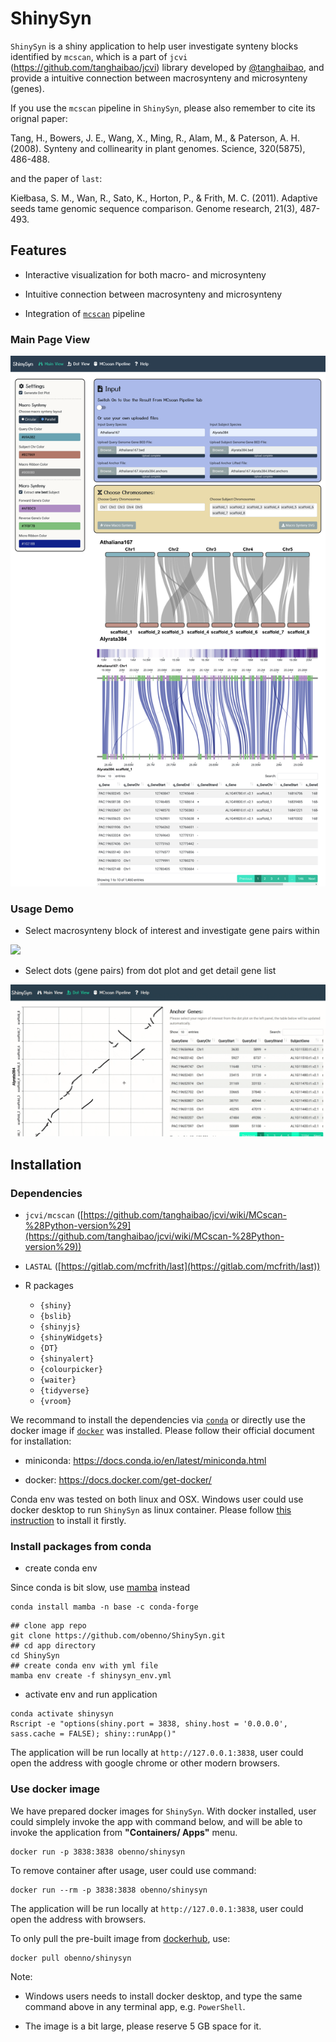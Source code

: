 # ShinySyn

`ShinySyn` is a shiny application to help user investigate synteny blocks identified by `mcscan`,
which is a part of `jcvi` (https://github.com/tanghaibao/jcvi) library 
developed by [@tanghaibao](https://github.com/tanghaibao),
and provide a intuitive connection between macrosynteny and microsynteny (genes).

If you use the `mcscan` pipeline in `ShinySyn`, please also remember to cite its orignal paper:

Tang, H., Bowers, J. E., Wang, X., Ming, R., Alam, M., & Paterson, A. H. (2008). Synteny and collinearity in plant genomes. Science, 320(5875), 486-488.

and the paper of `last`:

Kiełbasa, S. M., Wan, R., Sato, K., Horton, P., & Frith, M. C. (2011). Adaptive seeds tame genomic sequence comparison. Genome research, 21(3), 487-493.


## Features

- Interactive visualization for both macro- and microsynteny

- Intuitive connection between macrosynteny and microsynteny

- Integration of [`mcscan`](https://github.com/tanghaibao/jcvi/wiki/MCscan-%28Python-version%29) pipeline

### Main Page View

![](/www/images/ShinySyn_main_view.png)

### Usage Demo

- Select macrosynteny block of interest and investigate gene pairs within

![](/www/images/main_view.gif)

- Select dots (gene pairs) from dot plot and get detail gene list

![](/www/images/dot_plot.gif)

## Installation

### Dependencies

- `jcvi/mcscan` ([https://github.com/tanghaibao/jcvi/wiki/MCscan-%28Python-version%29](https://github.com/tanghaibao/jcvi/wiki/MCscan-%28Python-version%29))

- `LASTAL` ([https://gitlab.com/mcfrith/last](https://gitlab.com/mcfrith/last))

- R packages
  - `{shiny}`
  - `{bslib}`
  - `{shinyjs}`
  - `{shinyWidgets}`
  - `{DT}`
  - `{shinyalert}`
  - `{colourpicker}`
  - `{waiter}`
  - `{tidyverse}`
  - `{vroom}`

We recommand to install the dependencies via [`conda`](https://docs.conda.io/en/latest/) 
or directly use the docker image if [`docker`](https://docs.docker.com/) was installed. 
Please follow their official document for installation:

- miniconda: https://docs.conda.io/en/latest/miniconda.html

- docker: https://docs.docker.com/get-docker/

Conda env was tested on both linux and OSX. Windows user could use docker desktop to 
run `ShinySyn` as linux container. Please follow [this instruction](https://hub.docker.com/editions/community/docker-ce-desktop-windows) to
install it firstly.

### Install packages from conda

- create conda env

Since conda is bit slow, use [mamba](https://mamba.readthedocs.io/en/latest/index.html) instead

```
conda install mamba -n base -c conda-forge
```

```
## clone app repo
git clone https://github.com/obenno/ShinySyn.git
## cd app directory
cd ShinySyn
## create conda env with yml file
mamba env create -f shinysyn_env.yml
```

- activate env and run application

```
conda activate shinysyn
Rscript -e "options(shiny.port = 3838, shiny.host = '0.0.0.0', sass.cache = FALSE); shiny::runApp()"
```

The application will be run locally at `http://127.0.0.1:3838`,
user could open the address with google chrome or other modern browsers.

### Use docker image

We have prepared docker images for `ShinySyn`. With docker installed, user could simplely invoke
the app with command below, and will be able to invoke the application from **"Containers/ Apps"**
menu.

```
docker run -p 3838:3838 obenno/shinysyn
```

To remove container after usage, user could use command:

```
docker run --rm -p 3838:3838 obenno/shinysyn
```

The application will be run locally at `http://127.0.0.1:3838`, user could open
the address with browsers.

To only pull the pre-built image from [dockerhub](https://hub.docker.com/), use:

```
docker pull obenno/shinysyn
```

Note: 

- Windows users needs to install docker desktop, and type the same command
above in any terminal app, e.g. `PowerShell`.

- The image is a bit large, please reserve 5 GB space for it.
